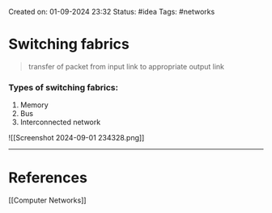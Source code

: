 Created on: 01-09-2024 23:32
Status: #idea
Tags: #networks
# Switching fabrics
> transfer of packet from input link to appropriate output link

### Types of switching fabrics:
1. Memory
2. Bus
3. Interconnected network

![[Screenshot 2024-09-01 234328.png]]




-----------------
# References
[[Computer Networks]]